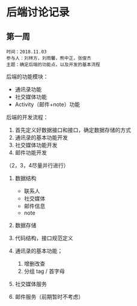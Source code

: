 # 后端讨论记录

## 第一周

```
时间：2018.11.03
参与人：刘林方，刘雨馨，熊中正，张俊杰
主题：确定后端的功能点，以及开发的基本流程
```

后端的功能模块：

* 通讯录功能
* 社交媒体功能
* Activity（邮件+note）功能

后端的开发流程：

1. 首先定义好数据接口和接口，确定数据存储的方式
2. 通讯录的基本功能开发
3. 社交媒体功能开发
4. 邮件功能开发

（2，3，4尽量并行进行）

1. 数据结构
   * 联系人
   * 社交媒体
   * 邮件信息
   * note
2. 数据存储
3. 代码结构，接口规范定义 
4. 通讯录的基本功能；

   1. 增删改查
   2. 分组 tag / 首字母
5. 社交媒体服务 

5. 邮件服务（前期暂时不考虑）



